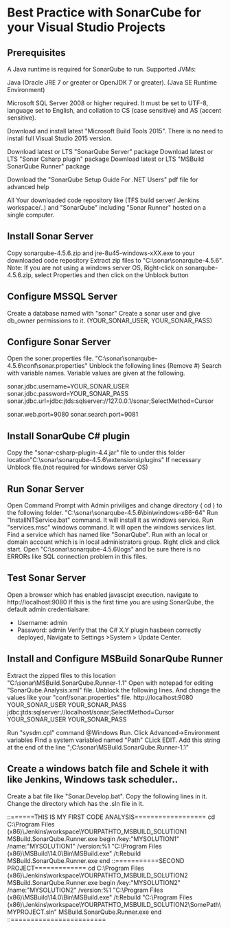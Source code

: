 
Best Practice with SonarCube for your Visual Studio Projects
===================

## Prerequisites

A Java runtime is required for SonarQube to run. Supported JVMs:

Java (Oracle JRE 7 or greater or OpenJDK 7 or greater). (Java SE Runtime Environment)

Microsoft SQL Server 2008 or higher required. It must be set to UTF-8, language set to English, and collation to CS (case sensitive) and AS (accent sensitive).


Download and install latest "Microsoft Build Tools 2015". There is no need to install full Visual Studio 2015 version.


Download latest or LTS "SonarQube Server" package
Download latest or LTS "Sonar Csharp plugin" package
Download latest or LTS "MSBuild SonarQube Runner" package


Download the "SonarQube Setup Guide For .NET Users" pdf file for advanced help

All Your downloaded code repository like (TFS build server/ Jenkins workspace/..) and "SonarQube" including "Sonar Runner" hosted on a single computer.

## Install Sonar Server

Copy sonarqube-4.5.6.zip and jre-8u45-windows-xXX.exe to your downloaded code repository 
Extract zip files to "C:\sonar\sonarqube-4.5.6".
Note: If you are not using a windows server OS, Right-click on sonarqube-4.5.6.zip, select Properties and then click on the Unblock button

## Configure MSSQL Server
Create a database named with "sonar"
Create a sonar user and give db_owner permissions to it. (YOUR_SONAR_USER, YOUR_SONAR_PASS)


## Configure Sonar Server

Open the soner.properties file. "C:\sonar\sonarqube-4.5.6\conf\sonar.properties"
Unblock the following lines (Remove #) Search with variable names. Variable values are given at the following.

sonar.jdbc.username=YOUR_SONAR_USER
sonar.jdbc.password=YOUR_SONAR_PASS
sonar.jdbc.url=jdbc:jtds:sqlserver://127.0.0.1/sonar;SelectMethod=Cursor

sonar.web.port=9080
sonar.search.port=9081

## Install SonarQube C# plugin

Copy the "sonar-csharp-plugin-4.4.jar" file to under this folder location"C:\sonar\sonarqube-4.5.6\extensions\plugins\"
If necessary Unblock file.(not required for windows server OS)

## Run Sonar Server
Open Command Prompt with Admin priviliges and change directory ( cd ) to the following folder.
"C:\sonar\sonarqube-4.5.6\bin\windows-x86-64"
Run "InstallNTService.bat" command. It will install it as windows service.
Run "services.msc" windows command. It will open the windows services list.
Find a service which has named like "SonarQube". Run with an local or domain account which is in local administrators group.
Right click and click start.
Open "C:\sonar\sonarqube-4.5.6\logs" and be sure there is no ERRORs like SQL connection problem in this files.

## Test Sonar Server

Open a browser which has enabled javascipt execution.
navigate to http://localhost:9080
If this is the first time you are using SonarQube, the default admin credentialsare:
- Username: admin
- Password: admin
Verify that the C# X.Y plugin hasbeen correctly deployed, Navigate to Settings >System > Update Center.

## Install and Configure MSBuild SonarQube Runner

Extract the zipped files to this location "C:\sonar\MSBuild.SonarQube.Runner-1.1"
Open with notepad for editing "SonarQube.Analysis.xml" file.
Unblock the following lines. And change the values like your "conf/sonar.properties" file.
  <Property Name="sonar.host.url">http://localhost:9080</Property>
  <Property Name="sonar.login">YOUR_SONAR_USER</Property>
  <Property Name="sonar.password">YOUR_SONAR_PASS</Property>
  <Property Name="sonar.jdbc.url">jdbc:jtds:sqlserver://localhost/sonar;SelectMethod=Cursor</Property>
  <Property Name="sonar.jdbc.username">YOUR_SONAR_USER</Property>
  <Property Name="sonar.jdbc.password">YOUR_SONAR_PASS</Property>


Run "sysdm.cpl" command @Windows Run. Click Advanced->Environment variables
Find a system variabled named "Path"  CLick EDIT.
Add this string at the end of the line ";C:\sonar\MSBuild.SonarQube.Runner-1.1"


## Create a windows batch file and Schele it with like Jenkins, Windows task scheduler..

Create a bat file like "Sonar.Develop.bat". Copy the following lines in it. Change the directory which has the .sln file in it.

::======THIS IS MY FIRST CODE ANALYSIS==================
cd C:\Program Files (x86)\Jenkins\workspace\YOURPATHTO_MSBUILD_SOLUTION1
MSBuild.SonarQube.Runner.exe begin /key:"MYSOLUTION1" /name:"MYSOLUTION1" /version:%1
"C:\Program Files (x86)\MSBuild\14.0\Bin\MSBuild.exe" /t:Rebuild
MSBuild.SonarQube.Runner.exe end
::===========SECOND PROJECT=============
cd C:\Program Files (x86)\Jenkins\workspace\YOURPATHTO_MSBUILD_SOLUTION2
MSBuild.SonarQube.Runner.exe begin /key:"MYSOLUTION2" /name:"MYSOLUTION2" /version:%1
"C:\Program Files (x86)\MSBuild\14.0\Bin\MSBuild.exe" /t:Rebuild "C:\Program Files (x86)\Jenkins\workspace\YOURPATHTO_MSBUILD_SOLUTION2\SomePath\MYPROJECT.sln"
MSBuild.SonarQube.Runner.exe end
::========================
















